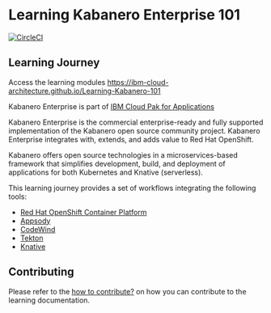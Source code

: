 # Learning Kabanero Enterprise 101
[![CircleCI](https://circleci.com/gh/ibm-cloud-architecture/Learning-Kabanero-101.svg?style=svg)](https://circleci.com/gh/ibm-cloud-architecture/Learning-Kabanero-101)


## Learning Journey
Access the learning modules https://ibm-cloud-architecture.github.io/Learning-Kabanero-101

Kabanero Enterprise is part of [IBM Cloud Pak for Applications](https://www.ibm.com/support/knowledgecenter/SSCSJL/about-overview.html)

Kabanero Enterprise is the commercial enterprise-ready and fully supported implementation of the Kabanero open source community project. Kabanero Enterprise integrates with, extends, and adds value to Red Hat OpenShift.

Kabanero offers open source technologies in a microservices-based framework that simplifies development, build, and deployment of applications for both Kubernetes and Knative (serverless).

This learning journey provides a set of workflows integrating the following tools:
- [Red Hat OpenShift Container Platform](https://docs.openshift.com/container-platform/3.11/welcome/index.html)
- [Appsody](https://appsody.dev/)
- [CodeWind](https://codewind.dev)
- [Tekton](https://tekton.dev)
- [Knative](https://knative.dev/)

## Contributing
Please refer to the [how to contribute?](CONTRIBUTING.md) on how you can contribute to the learning documentation.
